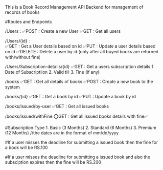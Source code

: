 This is a Book Record Management API Backend for management of records of books


#Routes and Endpoints

/Users :
    ✅POST : Create a new User 
    ✅GET : Get all users 

/Users/{id} :  
    ✅GET : Get a User details based on id 
    ✅PUT : Update a user details based on id
    ✅DELETE : Delete a user by id (only after all buyed     books are returned with/without fine)

/Users/Subscription-details/{id}
    ✅GET : Get a users subscription details
    1. Date of Subscriptiion
    2. Valid till
    3. Fine (if any)

/books
    ✅GET : Get all details of books
    ✅POST : Create a new book to the system

/books/{id}
    ✅GET : Get a book by id
    ✅PUT : Update a book by id

/books/issued/by-user
    ✅GET : Get all issued books

/books/issued/withFine
    ⭕GET : Get all issued books details with fine✅

#Subscription Type
    1. Basic (3 Months)
    2. Standard (6 Months)
    3. Premium (12 Months)
    //the dates are in the format of mm/dd/yyyy

#If a user misses the deadline for submitting a issued book then the fine for a book will be RS.100

#If a user misses the deadline for submitting a issued book and also the subsciption expires then the fine will be RS.200